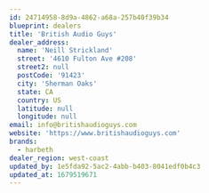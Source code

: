 ```yaml
---
id: 24714958-8d9a-4862-a68a-257b40f39b34
blueprint: dealers
title: 'British Audio Guys'
dealer_address:
  name: 'Neill Strickland'
  street: '4610 Fulton Ave #208'
  street2: null
  postCode: '91423'
  city: 'Sherman Oaks'
  state: CA
  country: US
  latitude: null
  longitude: null
email: info@britishaudioguys.com
website: 'https://www.britishaudioguys.com'
brands:
  - harbeth
dealer_region: west-coast
updated_by: 1e5fda92-5ac2-4abb-b403-8041edf0b4c3
updated_at: 1679519671
---
```

